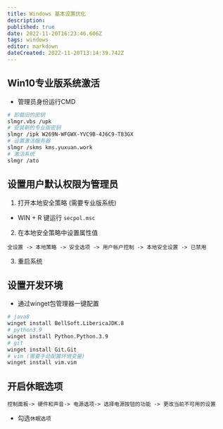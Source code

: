 ```yaml
---
title: Windows 基本设置优化
description: 
published: true
date: 2022-11-20T16:23:46.606Z
tags: windows
editor: markdown
dateCreated: 2022-11-20T13:14:39.742Z
---
```


## Win10专业版系统激活

* 管理员身份运行CMD

```bash
# 卸载旧的密钥
slmgr.vbs /upk
# 安装新的专业版密钥
slmgr /ipk W269N-WFGWX-YVC9B-4J6C9-T83GX
# 设置激活服务器
slmgr /skms kms.yuxuan.work
# 激活系统
slmgr /ato
```

## 设置用户默认权限为管理员

1. 打开本地安全策略 (需要专业版系统) 
* WIN + R 键运行 `secpol.msc`

2. 在本地安全策略中设置属性值 

```shell
全设置 -> 本地策略 -> 安全选项 -> 用户帐户控制 -> 本地安全设置 -> 已禁用
```
3. 重启系统


## 设置开发环境

* 通过winget包管理器一键配置

```bash
# java8
winget install BellSoft.LibericaJDK.8
# python3.9
winget install Python.Python.3.9
# git
winget install Git.Git
# vim (需要手动配置环境变量)
winget install vim.vim
```

## 开启休眠选项
```shell
控制面板-> 硬件和声音-> 电源选项-> 选择电源按钮的功能 -> 更改当前不可用的设置
```
* 勾选`休眠选项`